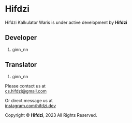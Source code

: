 # Hifdzi

Hifdzi Kalkulator Waris is under active development by **Hifdzi**

## Developer

1. ginn_nn

## Translator

1. ginn_nn

Please contact us at  
[cs.hifdzi@gmail.com](mailto:cs.hifdzi@gmail.com)

Or direct message us at  
[instagram.com/hifdzi.dev](http://instagram.com/hifdzi.dev)

Copyright © **Hifdzi**, 2023 All Rights Reserved.
